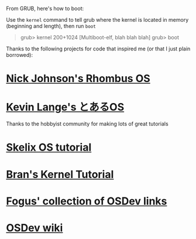 From GRUB, here's how to boot:

Use the `kernel` command to tell grub where the kernel is located in
memory (beginning and length), then run `boot`


> grub> kernel 200+1024
>    [Multiboot-elf, blah blah blah]
> grub> boot

Thanks to the following projects for code that inspired me (or that I
just plain borrowed):

# [Nick Johnson's Rhombus OS](https://github.com/nickbjohnson4224/rhombus)
# [Kevin Lange's とあるOS](https://github.com/klange/toaruos/)

Thanks to the hobbyist community for making lots of great tutorials

# [Skelix OS tutorial](http://skelix.net/skelixos/index_en.html)
# [Bran's Kernel Tutorial](http://www.osdever.net/bkerndev/Docs/gettingstarted.htm)
# [Fogus' collection of OSDev links](http://fogus.me/thunks/osdev.html)
# [OSDev wiki](http://wiki.osdev.org/Main_Page)


